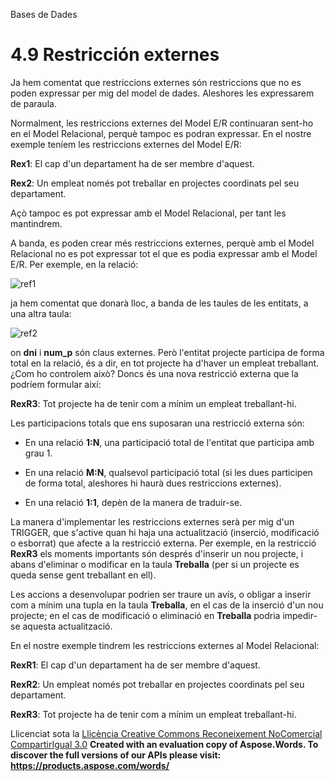 Bases de Dades

# <a name="main"></a>**4.9 Restricción externes**

Ja hem comentat que restriccions externes són restriccions que no es poden expressar per mig del model de dades. Aleshores les expressarem de paraula. 

Normalment, les restriccions externes del Model E/R continuaran sent-ho en el Model Relacional, perquè tampoc es podran expressar. En el nostre exemple teníem les restriccions externes del Model E/R: 

**Rex1**: El cap d'un departament ha de ser membre d'aquest. 

**Rex2**: Un empleat només pot treballar en projectes coordinats pel seu departament. 

Açò tampoc es pot expressar amb el Model Relacional, per tant les mantindrem. 

A banda, es poden crear més restriccions externes, perquè amb el Model Relacional no es pot expressar tot el que es podia expressar amb el Model E/R. Per exemple, en la relació: 

![ref1]

ja hem comentat que donarà lloc, a banda de les taules de les entitats, a una altra taula: 

![ref2]

on **dni** i **num_p** són claus externes. Però l'entitat projecte participa de forma total en la relació, és a dir, en tot projecte ha d'haver un empleat treballant. ¿Com ho controlem això? Doncs és una nova restricció externa que la podríem formular així: 

**RexR3**: Tot projecte ha de tenir com a mínim un empleat treballant-hi. 

Les participacions totals que ens suposaran una restricció externa són: 

- En una relació **1:N**, una participació total de l'entitat que participa amb grau 1.

- En una relació **M:N**, qualsevol participació total (si les dues participen de forma total, aleshores hi haurà dues restriccions externes).

- En una relació **1:1**, depèn de la manera de traduir-se.

La manera d'implementar les restriccions externes serà per mig d'un TRIGGER, que s'active quan hi haja una actualització (inserció, modificació o esborrat) que afecte a la restricció externa. Per exemple, en la restricció **RexR3** els moments importants són després d'inserir un nou projecte, i abans d'eliminar o modificar en la taula **Treballa** (per si un projecte es queda sense gent treballant en ell). 

Les accions a desenvolupar podrien ser traure un avís, o obligar a inserir com a mínim una tupla en la taula **Treballa**, en el cas de la inserció d'un nou projecte; en el cas de modificació o eliminació en **Treballa** podria impedir-se aquesta actualització. 



En el nostre exemple tindrem les restriccions externes al Model Relacional: 

**RexR1**: El cap d'un departament ha de ser membre d'aquest. 

**RexR2**: Un empleat només pot treballar en projectes coordinats pel seu departament. 

**RexR3**: Tot projecte ha de tenir com a mínim un empleat treballant-hi. 


Llicenciat sota la [Llicència Creative Commons Reconeixement NoComercial CompartirIgual 3.0](http://creativecommons.org/licenses/by-nc-sa/3.0/)
**Created with an evaluation copy of Aspose.Words. To discover the full versions of our APIs please visit: https://products.aspose.com/words/**

[ref1]: 49_restriccions_externes.002.png
[ref2]: 49_restriccions_externes.003.png
